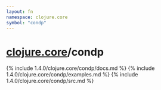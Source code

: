 ```yaml
---
layout: fn
namespace: clojure.core
symbol: "condp"
---
```


# [clojure.core](../)/condp

{% include 1.4.0/clojure.core/condp/docs.md %}
{% include 1.4.0/clojure.core/condp/examples.md %}
{% include 1.4.0/clojure.core/condp/src.md %}

